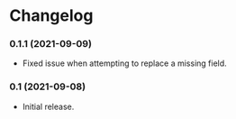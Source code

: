 # Changelog

### 0.1.1 (2021-09-09)

* Fixed issue when attempting to replace a missing field.

### 0.1 (2021-09-08)

* Initial release.